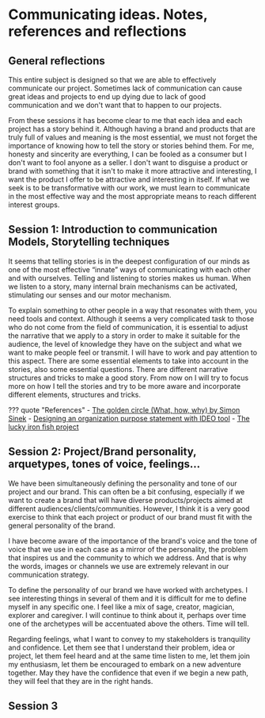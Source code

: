 # **Communicating ideas. Notes, references and reflections**


## General reflections

This entire subject is designed so that we are able to effectively communicate our project. Sometimes lack of communication can cause great ideas and projects to end up dying due to lack of good communication and we don't want that to happen to our projects.

From these sessions it has become clear to me that each idea and each project has a story behind it. Although having a brand and products that are truly full of values and meaning is the most essential, we must not forget the importance of knowing how to tell the story or stories behind them. For me, honesty and sincerity are everything, I can be fooled as a consumer but I don't want to fool anyone as a seller. I don't want to disguise a product or brand with something that it isn't to make it more attractive and interesting, I want the product I offer to be attractive and interesting in itself. If what we seek is to be transformative with our work, we must learn to communicate in the most effective way and the most appropriate means to reach different interest groups.

## Session 1: Introduction to communication Models, Storytelling techniques

It seems that telling stories is in the deepest configuration of our minds as one of the most effective “innate” ways of communicating with each other and with ourselves. Telling and listening to stories makes us human. When we listen to a story, many internal brain mechanisms can be activated, stimulating our senses and our motor mechanism.

To explain something to other people in a way that resonates with them, you need tools and context.  Although it seems a very complicated task to those who do not come from the field of communication, it is essential to adjust the narrative that we apply to a story in order to make it suitable for the audience, the level of knowledge they have on the subject and what we want to make people feel or transmit. I will have to work and pay attention to this aspect.
There are some essential elements to take into account in the stories, also some essential questions. There are different narrative structures and tricks to make a good story. From now on I will try to focus more on how I tell the stories and try to be more aware and incorporate different elements, structures and tricks.

??? quote "References"
    - [The golden circle (What, how, why) by Simon Sinek](https://www.ted.com/talks/simon_sinek_how_great_leaders_inspire_action?language=en) 
    - [Designing an organization purpose statement with IDEO tool](https://www.ideo.com/journal/design-an-organizations-purpose-statement-with-this-tool)
    - [The lucky iron fish project](https://www.youtube.com/watch?v=XoYUmexNhfI)


## Session 2: Project/Brand personality, arquetypes, tones of voice, feelings…

We have been simultaneously defining the personality and tone of our project and our brand. This can often be a bit confusing, especially if we want to create a brand that will have diverse products/projects aimed at different audiences/clients/communities. However, I think it is a very good exercise to think that each project or product of our brand must fit with the general personality of the brand.

I have become aware of the importance of the brand's voice and the tone of voice that we use in each case as a mirror of the personality, the problem that inspires us and the community to which we address. And that is why the words, images or channels we use are extremely relevant in our communication strategy.

To define the personality of our brand we have worked with archetypes. I see interesting things in several of them and it is difficult for me to define myself in any specific one. I feel like a mix of sage, creator, magician, explorer and caregiver. I will continue to think about it, perhaps over time one of the archetypes will be accentuated above the others. Time will tell.

Regarding feelings, what I want to convey to my stakeholders is tranquility and confidence. Let them see that I understand their problem, idea or project, let them feel heard and at the same time listen to me, let them join my enthusiasm, let them be encouraged to embark on a new adventure together. May they have the confidence that even if we begin a new path, they will feel that they are in the right hands.

## Session 3